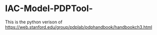 # IAC-Model-PDPTool-
This is the python verison of https://web.stanford.edu/group/pdplab/pdphandbook/handbookch3.html
